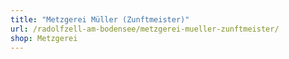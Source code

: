 ```yaml
---
title: "Metzgerei Müller (Zunftmeister)"
url: /radolfzell-am-bodensee/metzgerei-mueller-zunftmeister/
shop: Metzgerei
---
```

